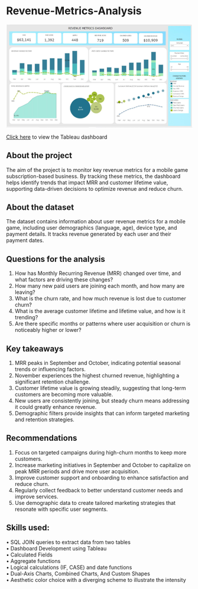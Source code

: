 # Revenue-Metrics-Analysis

![Dashboard Overview](https://github.com/ClaireC-15/Revenue-Metrics-Analysis/blob/95282f0260ae78fb1472228f0f948bd36581eb75/img/Dashboard.JPG)

[Click here](https://public.tableau.com/app/profile/karen.claire.cafe/viz/Project2RevenueMetrics_17172590693140/Dashboard) to view the Tableau dashboard

## About the project
The aim of the project is to monitor key revenue metrics for a mobile game subscription-based business. By tracking these metrics, the dashboard helps identify trends that impact MRR and customer lifetime value, supporting data-driven decisions to optimize revenue and reduce churn.

## About the dataset
The dataset contains information about user revenue metrics for a mobile game, including user demographics (language, age), device type, and payment details. It tracks revenue generated by each user and their payment dates.

## Questions for the analysis
1. How has Monthly Recurring Revenue (MRR) changed over time, and what factors are driving these changes?
2. How many new paid users are joining each month, and how many are leaving?
3. What is the churn rate, and how much revenue is lost due to customer churn?
4. What is the average customer lifetime and lifetime value, and how is it trending?
5. Are there specific months or patterns where user acquisition or churn is noticeably higher or lower?

## Key takeaways
1. MRR peaks in September and October, indicating potential seasonal trends or influencing factors.
2. November experiences the highest churned revenue, highlighting a significant retention challenge.
3. Customer lifetime value is growing steadily, suggesting that long-term customers are becoming more valuable.
4. New users are consistently joining, but steady churn means addressing it could greatly enhance revenue.
5. Demographic filters provide insights that can inform targeted marketing and retention strategies.

## Recommendations
1. Focus on targeted campaigns during high-churn months to keep more customers.
2. Increase marketing initiatives in September and October to capitalize on peak MRR periods and drive more user acquisition.
3. Improve customer support and onboarding to enhance satisfaction and reduce churn.
4.  Regularly collect feedback to better understand customer needs and improve services.
5.  Use demographic data to create tailored marketing strategies that resonate with specific user segments.

## Skills used: 
•	SQL JOIN queries to extract data from two tables </br>
•	Dashboard Development using Tableau </br>
•	Calculated Fields </br>
•	Aggregate functions </br>
•	Logical calculations (IF, CASE) and date functions </br>
•	Dual-Axis Charts, Combined Charts, And Custom Shapes </br>
•	Aesthetic color choice with a diverging scheme to illustrate the intensity
